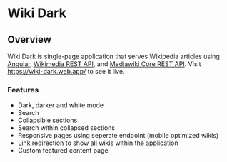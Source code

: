 # Wiki Dark
## Overview
Wiki Dark is single-page application that serves Wikipedia articles using <a href='https://wiki-dark.web.app/wiki/Angular_%28web_framework%29'>Angular</a>, <a href='https://www.mediawiki.org/wiki/RESTBase'>Wikimedia REST API</a>, and <a href='https://www.mediawiki.org/wiki/API:REST_API'>Mediawiki Core REST API</a>. Visit <a href='https://wiki-dark.web.app/'>https://wiki-dark.web.app/</a> to see it live.
### Features
- Dark, darker and white mode
- Search
- Collapsible sections
- Search within collapsed sections
- Responsive pages using seperate endpoint (mobile optimized wikis)
- Link redirection to show all wikis within the application
- Custom featured content page
